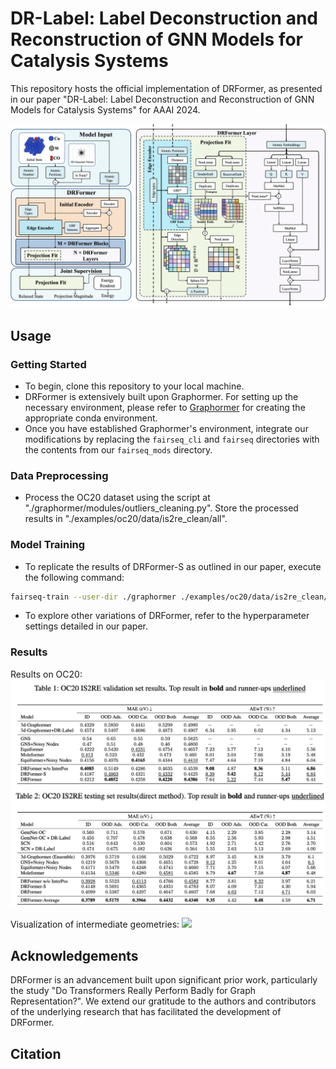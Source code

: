 # DR-Label: Label Deconstruction and Reconstruction of GNN Models for Catalysis Systems

This repository hosts the official implementation of DRFormer, as presented in our paper "DR-Label: Label Deconstruction and Reconstruction of GNN Models for Catalysis Systems" for AAAI 2024.

![](./figure/DRFormer_Architecture.png)

## Usage

### Getting Started
- To begin, clone this repository to your local machine.
- DRFormer is extensively built upon Graphormer. For setting up the necessary environment, please refer to [Graphormer](https://github.com/microsoft/Graphormer.git) for creating the appropriate conda environment.
- Once you have established Graphormer's environment, integrate our modifications by replacing the `fairseq_cli` and `fairseq` directories with the contents from our `fairseq_mods` directory.

### Data Preprocessing

- Process the OC20 dataset using the script at "./graphormer/modules/outliers_cleaning.py". Store the processed results in "./examples/oc20/data/is2re_clean/all".

### Model Training

- To replicate the results of DRFormer-S as outlined in our paper, execute the following command:

```bash
fairseq-train --user-dir ./graphormer ./examples/oc20/data/is2re_clean/all --valid-subset val_id,val_ood_ads,val_ood_both,val_ood_cat --best-checkpoint-metric loss --num-workers 0 --task is2re --criterion mae_deltapos --arch IEFormer_ep_pp_deq --optimizer adam --adam-betas 0.9,0.98 --adam-eps 1e-6 --clip-norm 5 --lr-scheduler polynomial_decay --lr 3e-4 --warmup-updates 10000 --total-num-update 1000000 --batch-size 2 --dropout 0.0 --attention-dropout 0.1 --weight-decay 0.001 --update-freq 4 --seed 1 --tensorboard-logdir oc20_drlabel --embed-dim 768 --ffn-embed-dim 768 --attention-heads 48 --max-update 1000000 --log-interval 10 --log-format simple --save-interval 2 --validate-interval 2 --keep-interval-updates 10 --save-dir ./bw_checkpoint/DRFormer-S --layers 12 --blocks 4 --required-batch-size-multiple 1 --node-loss-weight 25 --use-fit-sphere --use-shift-proj --edge-loss-weight 50 --sphere-pass-origin --noisy-nodes --noisy-nodes-rate 1.0 --noise-scale 0.3 --noise-type normal --noise-in-traj --noisy-node-weight 1 --no-node-mask --full-dataset --explicit-pos --pos-update-freq 6 --noisy-label --noisy-label-downscale 1.0 --fix-atoms 
```


- To explore other variations of DRFormer, refer to the hyperparameter settings detailed in our paper.

### Results

Results on OC20:
![](./figure/Results_table.png)

Visualization of intermediate geometries:
![](./figure/Vis.png)

## Acknowledgements

DRFormer is an advancement built upon significant prior work, particularly the study "Do Transformers Really Perform Badly for Graph Representation?". We extend our gratitude to the authors and contributors of the underlying research that has facilitated the development of DRFormer.

## Citation

